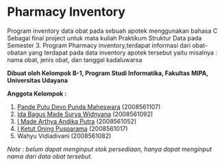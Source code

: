 # Pharmacy Inventory

Program inventory data obat pada sebuah apotek menggunakan bahasa C
Sebagai final project untuk mata kuliah Praktikum Struktur Data pada Semester 3.
Program Pharmacy inventory,terdapat informasi dari  obat-obatan yang terdapat pada data inventory  apotek tersebut yaitu misalnya : nama obat, jenis  obat, dan tanggal kadaluwarsa


**Dibuat oleh Kelompok B-1, Program Studi Informatika, Fakultas MIPA, Universitas Udayana**

**Anggota Kelompok :**

1. [Pande Putu Devo Punda Maheswara](https://github.com/maheswaradevo/) (2008561107)
2. [Ida Bagus Made Surya Widnyana](https://github.com/odesurya/) (2008561092)
3. [I Made Arthya Andika Putra](https://github.com/mistykz/) (2008561052)
4. [I Ketut Oning Pusparama](https://github.com/iktoning/) (2008561017)
5. Wahyu Vidiadivani (2008561082)

_Note : belum dapat menginput stok persediaan, hanya dapat menginput nama dari data obat tersebut._
